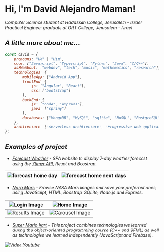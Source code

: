 <h1> Hi, I'm David Alejandro Maman!</h1>
<p><em>Computer Science student at Hadassah College, Jerusalem - Israel </br>
Practical Engineer graduate at ORT College, Jerusalem - Israel</p>

<h2>A little more about me...</h2>  

```javascript
const david = {
    pronouns: "He" | "Him",
    code: ["Javascript", "Typescript", "Python", "Java", "C/C++"],
    askMeAbout: ["webdev", "tech", "music", "mathematics", "research"],
    technologies: {
        mobileApp: ["Android App"],
        frontEnd: {
            js: ["Angular", "React"],
            css: ["bootstrap"]
        },
        backEnd: {
            js: ["node", "express"],
            java: ["spring"]
        },
        databases: ["MongoDB", "MySQL", "sqlite", "NoSQL", "PostgreSQL"]
    },
    architecture: ["Serverless Architecture", "Progressive web applications", "Single page applications"],
};
```

<h2>Examples of project</h2>

- [Forecast Weather](https://github.com/dmaman86/react-forecast-weather) - SPA website to display 7-day weather forecast using the [7timer API](https://www.7timer.info), React and Boostrap.

 ![forecast home day](/../../../../dmaman86/react-forecast-weather/blob/main/src/images/screenshots/forecast-screen-per-day.png) | ![forecast home next days](/../../../../dmaman86/react-forecast-weather/blob/main/src/images/screenshots/forecast-screen-days.png)
 :---: | :---:
 
- [Nasa Mars](https://github.com/dmaman86/nasa_mars) - Browse NASA Mars images and save your preferred ones, using JavaScript, HTML, Boostrap, SQLite, Node.js and Express.

![Login Image](/../../../../dmaman86/nasa_mars/blob/master/public/screenshots/login-page.png) | ![Home Image](/../../../../dmaman86/nasa_mars/blob/master/public/screenshots/home-page.png)
:---: | :---: 
![Results Image](/../../../../dmaman86/nasa_mars/blob/master/public/screenshots/results.png) | ![Carousel Image](/../../../../dmaman86/nasa_mars/blob/master/public/screenshots/carousel.png)

- [Super Mario Kart](https://github.com/dmaman86/mario_kart_game_sfml) - This project combines technologies we learned during the object-oriented programming course (C++ and SFML) as well as technologies we learned independently (JavaScript and Firebase).

[![Video Youtube](https://img.youtube.com/vi/sARGm4s1JAM/0.jpg)](https://www.youtube.com/watch?v=sARGm4s1JAM)
